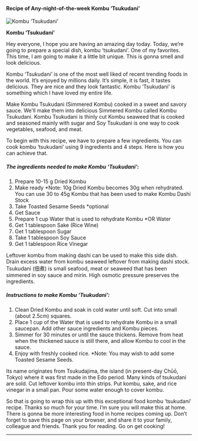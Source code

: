             

#### Recipe of Any-night-of-the-week Kombu ‘Tsukudani’

![Kombu ‘Tsukudani’](https://img-global.cpcdn.com/recipes/c2c3d3bd20ed8966/751x532cq70/kombu-tsukudani-recipe-main-photo.jpg)

**Kombu ‘Tsukudani’**

Hey everyone, I hope you are having an amazing day today. Today, we’re going to prepare a special dish, kombu ‘tsukudani’. One of my favorites. This time, I am going to make it a little bit unique. This is gonna smell and look delicious.

Kombu ‘Tsukudani’ is one of the most well liked of recent trending foods in the world. It’s enjoyed by millions daily. It’s simple, it is fast, it tastes delicious. They are nice and they look fantastic. Kombu ‘Tsukudani’ is something which I have loved my entire life.

Make Kombu Tsukudani (Simmered Kombu) cooked in a sweet and savory sauce. We'll make them into delicious Simmered Kombu called Kombu Tsukudani. Kombu Tsukudani is thinly cut Kombu seaweed that is cooked and seasoned mainly with sugar and Soy Tsukudani is one way to cook vegetables, seafood, and meat.

To begin with this recipe, we have to prepare a few ingredients. You can cook kombu ‘tsukudani’ using 9 ingredients and 4 steps. Here is how you can achieve that.

##### The ingredients needed to make Kombu ‘Tsukudani’:

1.  Prepare 10-15 g Dried Kombu
2.  Make ready \*Note: 10g Dried Kombu becomes 30g when rehydrated. You can use 30 to 45g Kombu that has been used to make Kombu Dashi Stock
3.  Take Toasted Sesame Seeds \*optional
4.  Get Sauce
5.  Prepare 1 cup Water that is used to rehydrate Kombu \*OR Water
6.  Get 1 tablespoon Sake (Rice Wine)
7.  Get 1 tablespoon Sugar
8.  Take 1 tablespoon Soy Sauce
9.  Get 1 tablespoon Rice Vinegar

Leftover kombu from making dashi can be used to make this side dish. Drain excess water from kombu seaweed leftover from making dashi stock. Tsukudani (佃煮) is small seafood, meat or seaweed that has been simmered in soy sauce and mirin. High osmotic pressure preserves the ingredients.

##### Instructions to make Kombu ‘Tsukudani’:

1.  Clean Dried Kombu and soak in cold water until soft. Cut into small (about 2.5cm) squares.
2.  Place 1 cup of the Water that is used to rehydrate Kombu in a small saucepan. Add other sauce ingredients and Kombu pieces.
3.  Simmer for 30 minutes or until the sauce thickens. Remove from heat when the thickened sauce is still there, and allow Kombu to cool in the sauce.
4.  Enjoy with freshly cooked rice. \*Note: You may wish to add some Toasted Sesame Seeds.

Its name originates from Tsukudajima, the island (in present-day Chūō, Tokyo) where it was first made in the Edo period. Many kinds of tsukudani are sold. Cut leftover kombu into thin strips. Put kombu, sake, and rice vinegar in a small pan. Pour some water enough to cover kombu.

So that is going to wrap this up with this exceptional food kombu ‘tsukudani’ recipe. Thanks so much for your time. I’m sure you will make this at home. There is gonna be more interesting food in home recipes coming up. Don’t forget to save this page on your browser, and share it to your family, colleague and friends. Thank you for reading. Go on get cooking!

* * *